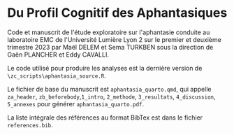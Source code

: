 # Du Profil Cognitif des Aphantasiques

Code et manuscrit de l'étude exploratoire sur l'aphantasie conduite au laboratoire EMC de l'Université Lumière Lyon 2 sur le premier et deuxième trimestre 2023 par Maël DELEM et Sema TURKBEN sous la direction de Gaën PLANCHER et Eddy CAVALLI.

Le code utilisé pour produire les analyses est la dernière version de `\zc_scripts\aphantasia_source.R`. 

Le fichier de base du manuscrit est `aphantasia_quarto.qmd`, qui appelle `za_header`, `zb_beforebody`,`1_intro`, `2_methode`, `3_resultats`, `4_discussion`, `5_annexes` pour générer `aphantasia_quarto.pdf`.

La liste intégrale des références au format BibTex est dans le fichier `references.bib`.
